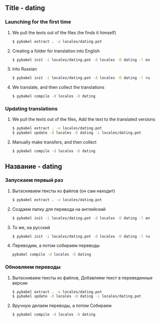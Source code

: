 ## Title - dating

### Launching for the first time

1. We pull the texts out of the files (he finds it himself)
   ```sh
   $ pybabel extract . -o locales/dating.pot
   ```
2. Creating a folder for translation into English
   ```sh
   $ pybabel init -i locales/dating.pot -d locales -D dating -l en
   ```
3. Into Russian
   ```sh
   $ pybabel init -i locales/dating.pot -d locales -D dating -l ru
   ```
4. We translate, and then collect the translations
   ```sh
   $ pybabel compile -d locales -D dating
   ```

### Updating translations

1. We pull the texts out of the files, Add the text to the translated versions
   ```sh
   $ pybabel extract . -o locales/dating.pot
   $ pybabel update -d locales -D dating -i locales/dating.pot
   ```
2. Manually make transfers, and then collect
   ```sh
   $ pybabel compile -d locales -D dating
   ```

## Название - dating

### Запускаем первый раз

1. Вытаскиваем тексты из файлов (он сам находит)
   ```sh
   $ pybabel extract . -o locales/dating.pot
   ```
2. Создаем папку для перевода на английский
   ```sh
   $ pybabel init -i locales/dating.pot -d locales -D dating -l en
   ```
3. То же, на русский
   ```sh
   $ pybabel init -i locales/dating.pot -d locales -D dating -l ru
   ```
4. Переводим, а потом собираем переводы
   ```sh
   pybabel compile -d locales -D dating
   ```

### Обновляем переводы

1. Вытаскиваем тексты из файлов, Добавляем текст в переведенные версии
   ```sh
   $ pybabel extract . -o locales/dating.pot
   $ pybabel update -d locales -D dating -i locales/dating.pot
   ```
2. Вручную делаем переводы, а потом Собираем
   ```sh
   $ pybabel compile -d locales -D dating
   ```